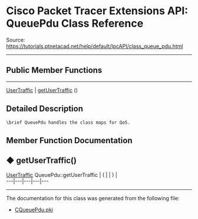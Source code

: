 # Cisco Packet Tracer Extensions API: QueuePdu Class Reference

Source: https://tutorials.ptnetacad.net/help/default/IpcAPI/class_queue_pdu.html

---

##  Public Member Functions  
  
---  
[UserTraffic](class_user_traffic.html) | [getUserTraffic](class_queue_pdu.html#af6f59b8c763fe628ab25312ff8b4c611) ()  
  
## Detailed Description
    
    
    \brief QueuePdu handles the class maps for QoS.
    

## Member Function Documentation

## ◆ getUserTraffic()

[UserTraffic](class_user_traffic.html) QueuePdu::getUserTraffic  | ( | | ) |   
---|---|---|---|---  
  
* * *

The documentation for this class was generated from the following file:

  * [CQueuePdu.pki](_c_queue_pdu_8pki.html)


